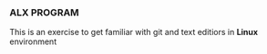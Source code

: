 ### ALX PROGRAM
This is an exercise to get familiar with git and text editiors in **Linux** environment